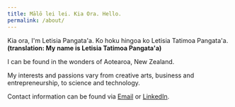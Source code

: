 ```yaml
---
title: Mālō lei lei. Kia Ora. Hello.
permalink: /about/
---
```


Kia ora, I'm Letisia Pangata'a. Ko hoku hingoa ko Letisia Tatimoa Pangata'a. **(translation: My name is Letisia Tatimoa Pangata'a)**

I can be found in the wonders of Aotearoa, New Zealand.

My interests and passions vary from creative arts, business and entrepreneurship, to science and technology.

Contact information can be found via [Email](mailto:contact@letisiapangataa.com) or [LinkedIn](https://www.linkedin.com/in/letisiapangataa/).
